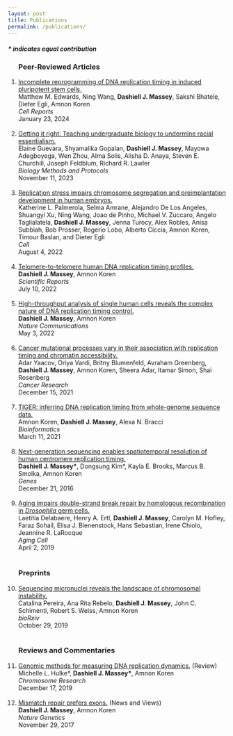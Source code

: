 ```yaml
---
layout: post
title: Publications
permalink: /publications/
---
```


<h4> <i> * indicates equal contribution </i></h4>

<ol>

<h3>Peer-Reviewed Articles </h3>
  
  <li><a class="light-bg" href="https://doi.org/10.1016/j.celrep.2023.113664" target="_blank" rel="noopener noreferrer">
    Incomplete reprogramming of DNA replication timing in induced pluripotent stem cells.</a> <br>
    <div class="post-byline">
      Matthew M. Edwards, Ning Wang, <b>Dashiell J. Massey</b>, Sakshi Bhatele, Dieter Egli, Amnon Koren <br>
      <i>Cell Reports</i><br>
      January 23, 2024
    </div>
  </li>
  
  <br>

  <li><a class="light-bg" href="https://doi.org/10.1093/biomethods/bpad032" target="_blank" rel="noopener noreferrer">
    Getting it right: Teaching undergraduate biology to undermine racial essentialism.</a> <br>
    <div class="post-byline">
      Elaine Guevara, Shyamalika Gopalan, <b>Dashiell J. Massey</b>, Mayowa Adegboyega, Wen Zhou, Alma Solis, Alisha D. Anaya,
      Steven E. Churchill, Joseph Feldblum, Richard R. Lawler<br>
      <i>Biology Methods and Protocols</i><br>
      November 11, 2023
    </div>
  </li>
  
  <br>

  <li><a class="light-bg" href="https://doi.org/10.1016/j.cell.2022.06.028" target="_blank" rel="noopener noreferrer">
    Replication stress impairs chromosome segregation and preimplantation development in human embryos.</a> <br>
    <div class="post-byline">
      Katherine L. Palmerola, Selma Amrane, Alejandro De Los Angeles, Shuangyi Xu, Ning Wang, Joao de Pinho,
      Michael V. Zuccaro, Angelo Taglialatela, <b>Dashiell J. Massey</b>, Jenna Turocy, Alex Robles, Anisa Subbiah,
      Bob Prosser, Rogerio Lobo, Alberto Ciccia, Amnon Koren, Timour Baslan, and Dieter Egli<br>
      <i>Cell</i><br>
      August 4, 2022
    </div>
  </li>
  
  <br>
  
  <li><a class="light-bg" href="https://doi.org/10.1038/s41598-022-13638-8" target="_blank" rel="noopener noreferrer">
    Telomere-to-telomere human DNA replication timing profiles.</a> <br>
    <div class="post-byline">
      <b>Dashiell J. Massey</b>, Amnon Koren<br>
      <i>Scientific Reports</i><br>
      July 10, 2022  
    </div>
  </li>
  
  <br>
  
  <li><a class="light-bg" href="https://doi.org/10.1038/s41467-022-30212-y" target="_blank" rel="noopener noreferrer">
    High-throughput analysis of single human cells reveals the complex nature of DNA replication timing control.</a> <br>
    <div class="post-byline">
      <b>Dashiell J. Massey</b>, Amnon Koren<br>
      <i>Nature Communications</i><br>
      May 3, 2022
    </div>
  </li>
  
  <br>

  <li><a class="light-bg" href="https://doi.org/10.1158/0008-5472.CAN-21-2039" target="_blank" rel="noopener noreferrer">
    Cancer mutational processes vary in their association with replication timing and chromatin accessibility.</a> <br>
    <div class="post-byline">
      Adar Yaacov, Oriya Vardi, Britny Blumenfeld, Avraham Greenberg, <b>Dashiell J. Massey</b>, Amnon Koren, Sheera Adar,
      Itamar Simon, Shai Rosenberg<br>
      <i>Cancer Research</i><br>
      December 15, 2021  
    </div>
  </li>
  
  <br>
  
  <li><a class="light-bg" href="https://doi.org/10.1093/bioinformatics/btab166" target="_blank" rel="noopener noreferrer">
    TIGER: inferring DNA replication timing from whole-genome sequence data.</a> <br>
    <div class="post-byline">
      Amnon Koren, <b>Dashiell J. Massey</b>, Alexa N. Bracci<br>
      <i>Bioinformatics</i><br>
      March 11, 2021
    </div>
  </li>
  
  <br>
  
  <li><a class="light-bg" href="https://doi.org/10.3390/genes10040269" target="_blank" rel="noopener noreferrer">
    Next-generation sequencing enables spatiotemporal resolution of human centromere replication timing.</a> <br>
    <div class="post-byline">
      <b>Dashiell J. Massey*</b>, Dongsung Kim*, Kayla E. Brooks, Marcus B. Smolka, Amnon Koren<br>
      <i>Genes</i><br>
      December 21, 2016
    </div>
  </li>
  
  <br>
  
  <li><a class="light-bg" href="https://doi.org/10.1111/acel.12556" target="_blank" rel="noopener noreferrer">
    Aging impairs double-strand break repair by homologous recombination in <i>Drosophila</i> germ cells.</a> <br>
    <div class="post-byline">
      Laetitia Delabaere, Henry A. Ertl, <b>Dashiell J. Massey</b>, Carolyn M. Hofley, Faraz Sohail, Elisa J. Bienenstock,
      Hans Sebastian, Irene Chiolo, Jeannine R. LaRocque<br>
      <i>Aging Cell</i><br>
      April 2, 2019
    </div>
  </li>
  
  <br>
  

<h3>Preprints </h3>
<li><a class="light-bg" href="https://doi.org/10.1101/2021.10.28.466311" target="_blank" rel="noopener noreferrer">
    Sequencing micronuclei reveals the landscape of chromosomal instability.</a> <br>
    <div class="post-byline">
      Catalina Pereira, Ana Rita Rebelo, <b>Dashiell J. Massey</b>, John C. Schimenti, Robert S. Weiss, Amnon Koren<br>
      <i>bioRxiv</i><br>
      October 29, 2019
    </div>
  </li>
  
  <br>

<h3>Reviews and Commentaries</h3>
<li><a class="light-bg" href="https://doi.org/10.1007/s10577-019-09624-y" target="_blank" rel="noopener noreferrer">
    Genomic methods for measuring DNA replication dynamics.</a> (Review)<br>
     <div class="post-byline">
      Michelle L. Hulke*, <b>Dashiell J. Massey*</b>, Amnon Koren<br>
      <i>Chromosome Research</i><br>
      December 17, 2019  
    </div>
  </li>
  
  <br>

  <li><a class="light-bg" href="https://doi.org/10.1038/ng.3993" target="_blank" rel="noopener noreferrer">
    Mismatch repair prefers exons.</a> (News and Views)<br>
    <div class="post-byline">
      <b>Dashiell J. Massey</b>, Amnon Koren<br>
      <i>Nature Genetics</i><br>
      November 29, 2017  
    </div>
  </li>
  <br>

</ol>
